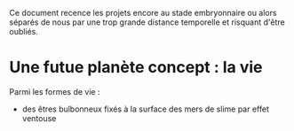 Ce document recence les projets encore au stade embryonnaire ou alors séparés de nous par une trop grande distance temporelle et risquant d'être oubliés.

# Une futue planète concept : la vie

Parmi les formes de vie : 

- des êtres bulbonneux fixés à la surface des mers de slime par effet ventouse